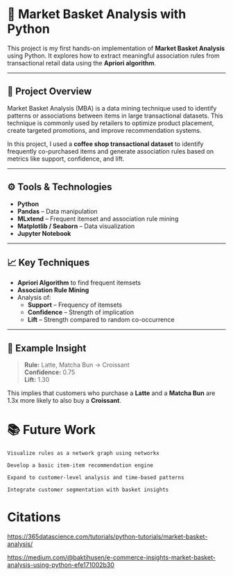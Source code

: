 # 🛒 Market Basket Analysis with Python

This project is my first hands-on implementation of **Market Basket Analysis** using Python. It explores how to extract meaningful association rules from transactional retail data using the **Apriori algorithm**.

---

## 📌 Project Overview

Market Basket Analysis (MBA) is a data mining technique used to identify patterns or associations between items in large transactional datasets. This technique is commonly used by retailers to optimize product placement, create targeted promotions, and improve recommendation systems.

In this project, I used a **coffee shop transactional dataset** to identify frequently co-purchased items and generate association rules based on metrics like support, confidence, and lift.

---

## ⚙️ Tools & Technologies

- **Python**
- **Pandas** – Data manipulation
- **MLxtend** – Frequent itemset and association rule mining
- **Matplotlib / Seaborn** – Data visualization
- **Jupyter Notebook**

---

## 📈 Key Techniques

- **Apriori Algorithm** to find frequent itemsets
- **Association Rule Mining**
- Analysis of:
  - **Support** – Frequency of itemsets
  - **Confidence** – Strength of implication
  - **Lift** – Strength compared to random co-occurrence

---

## 🧠 Example Insight

> **Rule:** Latte, Matcha Bun → Croissant  
> **Confidence:** 0.75  
> **Lift:** 1.30

This implies that customers who purchase a **Latte** and a **Matcha Bun** are 1.3x more likely to also buy a **Croissant**.

# 📚 Future Work

    Visualize rules as a network graph using networkx

    Develop a basic item-item recommendation engine

    Expand to customer-level analysis and time-based patterns

    Integrate customer segmentation with basket insights



# Citations

https://365datascience.com/tutorials/python-tutorials/market-basket-analysis/

https://medium.com/@baktihusen/e-commerce-insights-market-basket-analysis-using-python-efe171002b30
